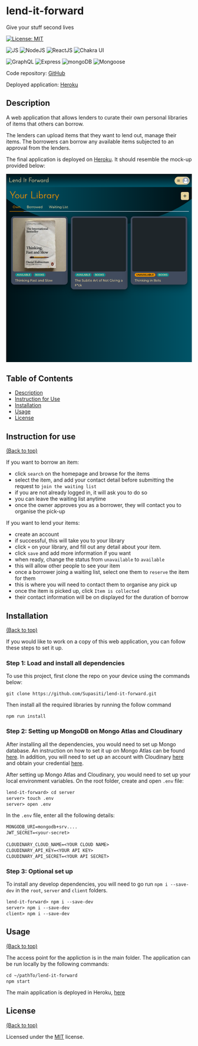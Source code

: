 # lend-it-forward
Give your stuff second lives

[![License: MIT](https://img.shields.io/badge/License-MIT-yellow.svg)](https://opensource.org/licenses/MIT)

![JS](https://img.shields.io/badge/JavaScript-F7DF1E?style=for-the-badge&logo=javascript&logoColor=black)
![NodeJS](https://img.shields.io/badge/Node.js-43853D?style=for-the-badge&logo=node.js&logoColor=white)
![ReactJS](https://img.shields.io/badge/React-20232A?style=for-the-badge&logo=react&logoColor=61DAFB)
![Chakra UI](https://img.shields.io/badge/Chakra-1A202C?style=for-the-badge&logo=chakraui&logoColor=319795)

![GraphQL](https://img.shields.io/badge/graphql-E10098?style=for-the-badge&logo=graphql&logoColor=white)
![Express](https://img.shields.io/badge/Express.js-404D59?style=for-the-badge)
![mongoDB](https://img.shields.io/badge/mongodb-white?style=for-the-badge&logo=mongodb&logoColor=47A248)
![Mongoose](https://img.shields.io/badge/mongoose-800?style=for-the-badge&logo=mongoose&logoColor=white)


Code repository: [GitHub](https://github.com/Supasiti/lend-it-forward)

Deployed application: [Heroku](https://lend-it-forward.herokuapp.com)

## <h2 id="description"> Description </h2>

A web application that allows lenders to curate their own personal libraries of items that others can borrow. 

The lenders can upload items that they want to lend out, manage their items. The borrowers can borrow any available items subjected to an approval from the lenders.

The final application is deployed on [Heroku](https://lend-it-forward.herokuapp.com). It should resemble the mock-up provided below:

[![screenshot](./assets/screenshot.png)](https://lend-it-forward.herokuapp.com)

## <h2 id="table-of-contents"> Table of Contents </h2>

- [Description](#description)
- [Instruction for Use](#instruction-for-use)
- [Installation](#installation)
- [Usage](#usage)
- [License](#license)

## <h2 id="instruction-for-use"> Instruction for use </h2>
[(Back to top)](#table-of-content)

If you want to borrow an item:
- click `search` on the homepage and browse for the items
- select the item, and add your contact detail before submitting the request to `join the waiting list`
- if you are not already logged in, it will ask you to do so
- you can leave the waiting list anytime
- once the owner approves you as a borrower, they will contact you to organise the pick-up


If you want to lend your items:
- create an account
- if successful, this will take you to your library
- click `+` on your library, and fill out any detail about your item.
- click `save` and add more information if you want
- when ready, change the status from `unavailable` to `available`
- this will allow other people to see your item 
- once a borrower joing a waiting list, select one them to `reserve` the item for them
- this is where you will need to contact them to organise any pick up
- once the item is picked up, click `Item is collected`
- their contact information will be on displayed for the duration of borrow

## <h2 id="installation"> Installation </h2>
[(Back to top)](#table-of-content)

If you would like to work on a copy of this web application, you can follow these steps to set it up.

### Step 1: Load and install all dependencies

To use this project, first clone the repo on your device using the commands below:

    git clone https://github.com/Supasiti/lend-it-forward.git

Then install all the required libraries by running the follow command

    npm run install 

### Step 2: Setting up MongoDB on Mongo Atlas and Cloudinary

After installing all the dependencies, you would need to set up Mongo database. An instruction on how to set it up on Mongo Atlas can be found [here](https://www.mongodb.com). In addition, you will need to set up an account with Cloudinary [here](https://cloudinary.com) and obtain your credential [here](https://cloudinary.com/documentation/how_to_integrate_cloudinary#3_add_upload_capabilities).

After setting up Mongo Atlas and Cloudinary, you would need to set up your local environment variables. On the root folder, create and open `.env` file:

    lend-it-forward> cd server
    server> touch .env
    server> open .env

In the `.env` file, enter all the following details:

    MONGODB_URI=mongodb+srv....
    JWT_SECRET=<your-secret>

    CLOUDINARY_CLOUD_NAME=<YOUR CLOUD NAME>
    CLOUDINARY_API_KEY=<YOUR API KEY>
    CLOUDINARY_API_SECRET=<YOUR API SECRET>

### Step 3: Optional set up

To install any develop dependencies, you will need to go run `npm i --save-dev` in the `root`, `server` and  `client` folders.

    lend-it-forward> npm i --save-dev
    server> npm i --save-dev
    client> npm i --save-dev

## <h2 id="usage"> Usage </h2>
[(Back to top)](#table-of-content)

The access point for the appliction is in the main folder. The application can be run locally by the following commands:

    cd ~/pathTo/lend-it-forward
    npm start

The main application is deployed in Heroku, [here](https://lend-it-forward.herokuapp.com) 

## <h2 id="license"> License </h2>
[(Back to top)](#table-of-content)

Licensed under the [MIT](https://opensource.org/licenses/MIT) license.